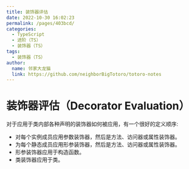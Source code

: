 ```yaml
---
title: 装饰器评估
date: 2022-10-30 16:02:23
permalink: /pages/403bcd/
categories:
  - TypeScript
  - 进阶（TS）
  - 装饰器（TS）
tags:
  - 装饰器（TS）
author: 
  name: 邻家大龙猫
  link: https://github.com/neighborBigTotoro/totoro-notes
---
```




# 装饰器评估（Decorator Evaluation）


对于应用于类内部各种声明的装饰器如何被应用，有一个很好的定义顺序:

- 对每个实例成员应用参数装饰器，然后是方法、访问器或属性装饰器。
- 为每个静态成员应用形参装饰器，然后是方法、访问器或属性装饰器。
- 形参装饰器应用于构造函数。
- 类装饰器应用于类。
